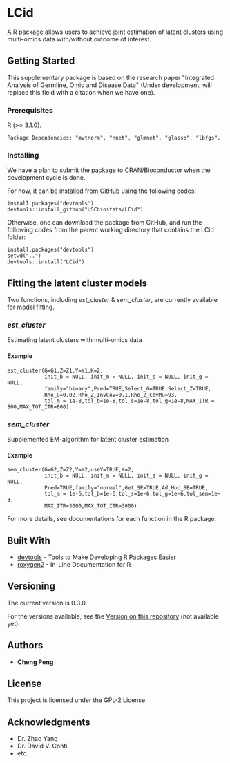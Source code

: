 # LCid

A R package allows users to achieve joint estimation of latent clusters using multi-omics data with/without outcome of interest.

## Getting Started

This supplementary package is based on the research paper "Integrated Analysis of Germline, Omic and Disease Data" (Under development, will replace this field with a citation when we have one). 

### Prerequisites

R (>= 3.1.0).

```
Package Dependencies: "mvtnorm", "nnet", "glmnet", "glasso", "lbfgs".
```

### Installing

We have a plan to submit the package to CRAN/Bioconductor when the development cycle is done.

For now, it can be installed from GitHub using the following codes:

```
install.packages("devtools")
devtools::install_github("USCbiostats/LCid")
```
Otherwise, one can download the package from GitHub, and run the following codes from the parent working directory that contains the LCid folder:

```
install.packages("devtools")
setwd("..")
devtools::install("LCid")
```

## Fitting the latent cluster models

Two functions, including *est_cluster* & *sem_cluster*, are currently available for model fitting. 

### *est_cluster*

Estimating latent clusters with multi-omics data

#### Example

```
est_cluster(G=G1,Z=Z1,Y=Y1,K=2,
            init_b = NULL, init_m = NULL, init_s = NULL, init_g = NULL,
            family="binary",Pred=TRUE,Select_G=TRUE,Select_Z=TRUE,
            Rho_G=0.02,Rho_Z_InvCov=0.1,Rho_Z_CovMu=93,
            tol_m = 1e-8,tol_b=1e-8,tol_s=1e-8,tol_g=1e-8,MAX_ITR = 800,MAX_TOT_ITR=800)
```

### *sem_cluster*

Supplemented EM-algorithm for latent cluster estimation

#### Example

```
sem_cluster(G=G2,Z=Z2,Y=Y2,useY=TRUE,K=2,
            init_b = NULL, init_m = NULL, init_s = NULL, init_g = NULL,
            Pred=TRUE,family="normal",Get_SE=TRUE,Ad_Hoc_SE=TRUE,
            tol_m = 1e-6,tol_b=1e-6,tol_s=1e-6,tol_g=1e-6,tol_sem=1e-3,
            MAX_ITR=3000,MAX_TOT_ITR=3000)
```
For more details, see documentations for each function in the R package.


## Built With

* [devtools](https://cran.r-project.org/web/packages/devtools/index.html) - Tools to Make Developing R Packages Easier
* [roxygen2](https://cran.r-project.org/web/packages/roxygen2/index.html) - In-Line Documentation for R

## Versioning

The current version is 0.3.0.

For the versions available, see the [Version on this repository](https://github.com/your/project/Version) (not available yet). 

## Authors

* **Cheng Peng**

## License

This project is licensed under the GPL-2 License.

## Acknowledgments

* Dr. Zhao Yang
* Dr. David V. Conti
* etc.
